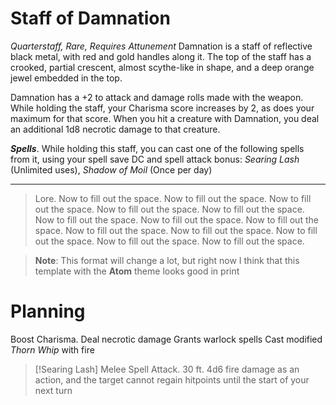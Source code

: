 # Staff of Damnation

*Quarterstaff, Rare, Requires Attunement*
Damnation is a staff of reflective black metal, with red and gold handles along it. The top of the staff has a crooked, partial crescent, almost scythe-like in shape, and a deep orange jewel embedded in the top.

Damnation has a +2 to attack and damage rolls made with the weapon. While holding the staff, your Charisma score increases by 2, as does your maximum for that score. When you hit a creature with Damnation, you deal an additional 1d8 necrotic damage to that creature.

***Spells***. While holding this staff, you can cast one of the following spells from it, using your spell save DC and spell attack bonus: *Searing Lash* (Unlimited uses), *Shadow of Moil* (Once per day)

---
> Lore. Now to fill out the space. Now to fill out the space. Now to fill out the space. Now to fill out the space. Now to fill out the space. Now to fill out the space. Now to fill out the space. Now to fill out the space. Now to fill out the space. Now to fill out the space. Now to fill out the space. Now to fill out the space. Now to fill out the space. 


> **Note**: This format will change a lot, but right now I think that this template with the **Atom** theme looks good in print


# Planning
Boost Charisma. Deal necrotic damage
Grants warlock spells
Cast modified *Thorn Whip* with fire
>[!Searing Lash]
>Melee Spell Attack. 30 ft. 4d6 fire damage as an action, and the target cannot regain hitpoints until the start of your next turn
